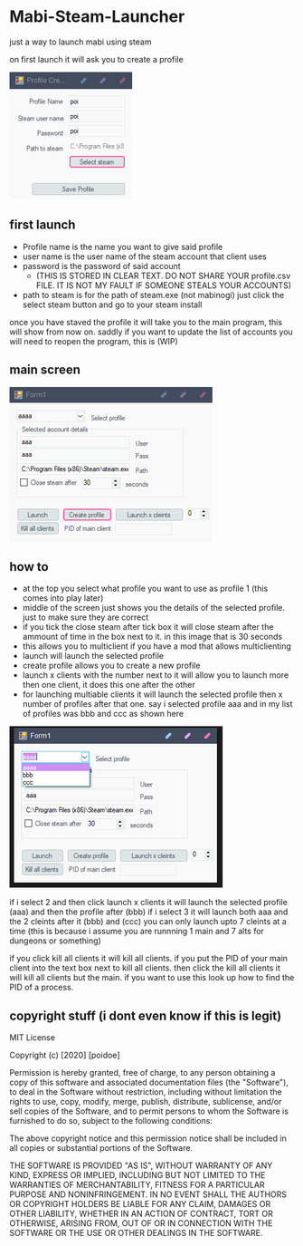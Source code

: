 # Mabi-Steam-Launcher
just a way to launch mabi using steam 

on first launch it will ask you to create a profile


![Preview](createprofile.png)

## first launch
* Profile name is the name you want to give said profile
* user name is the user name of the steam account that client uses
* password is the password of said account 
  * (THIS IS STORED IN CLEAR TEXT. DO NOT SHARE YOUR profile.csv FILE. IT IS NOT MY FAULT IF SOMEONE STEALS YOUR ACCOUNTS)
* path to steam is for the path of steam.exe (not mabinogi) just click the select steam button and go to your steam install

once you have staved the profile it will take you to the main program, this will show from now on.
saddly if you want to update the list of accounts you will need to reopen the program, this is (WIP)


## main screen
![Preview](mainscreen.png)

## how to
* at the top you select what profile you want to use as profile 1 (this comes into play later)
* middle of the screen just shows you the details of the selected profile. just to make sure they are correct
* if you tick the close steam after tick box it will close steam after the ammount of time in the box next to it. in this image that is 30 seconds
* this allows you to multiclient if you have a mod that allows multiclienting
* launch will launch the selected profile
* create profile allows you to create a new profile
* launch x clients with the number next to it will allow you to launch more then one client, it does this one after the other
* for launching multiable clients it will launch the selected profile then x number of profiles after that one.
say i selected profile aaa and in my list of profiles was bbb and ccc as shown here


![Preview](more.png)

if i select 2 and then click launch x clients it will launch the selected profile (aaa) and then the profile after (bbb) 
if i select 3 it will launch both aaa and the 2 cleints after it (bbb) and (ccc)
you can only launch upto 7 cleints at a time (this is because i assume you are runnning 1 main and 7 alts for dungeons or something)

if you click kill all clients it will kill all clients.
if you put the PID of your main client into the text box next to kill all clients. then click the kill all clients it will kill all clients but the main.
if you want to use this look up how to find the PID of a process. 

## copyright stuff (i dont even know if this is legit)

MIT License

Copyright (c) [2020] [poidoe]

Permission is hereby granted, free of charge, to any person obtaining a copy
of this software and associated documentation files (the "Software"), to deal
in the Software without restriction, including without limitation the rights
to use, copy, modify, merge, publish, distribute, sublicense, and/or sell
copies of the Software, and to permit persons to whom the Software is
furnished to do so, subject to the following conditions:

The above copyright notice and this permission notice shall be included in all
copies or substantial portions of the Software.

THE SOFTWARE IS PROVIDED "AS IS", WITHOUT WARRANTY OF ANY KIND, EXPRESS OR
IMPLIED, INCLUDING BUT NOT LIMITED TO THE WARRANTIES OF MERCHANTABILITY,
FITNESS FOR A PARTICULAR PURPOSE AND NONINFRINGEMENT. IN NO EVENT SHALL THE
AUTHORS OR COPYRIGHT HOLDERS BE LIABLE FOR ANY CLAIM, DAMAGES OR OTHER
LIABILITY, WHETHER IN AN ACTION OF CONTRACT, TORT OR OTHERWISE, ARISING FROM,
OUT OF OR IN CONNECTION WITH THE SOFTWARE OR THE USE OR OTHER DEALINGS IN THE
SOFTWARE.

